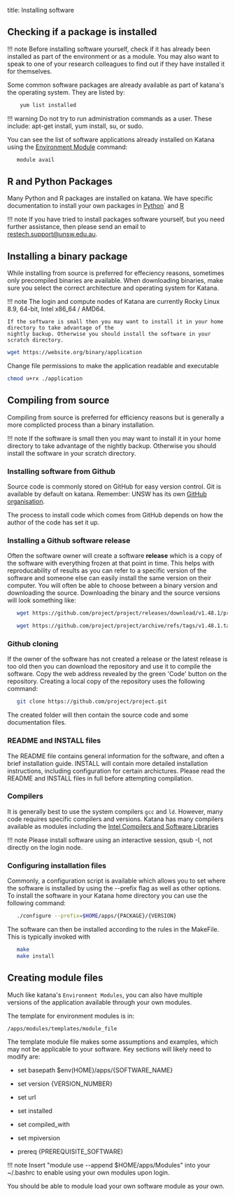 title: Installing software


## Checking if a package is installed

!!! note
    Before installing software yourself, check if it has already been installed as part of the environment or as a module. You may also want to
	speak to one of your research colleagues to find out if they have installed it for themselves.

Some common software packages are already available as part of katana's the operating system. They are listed by: 

``` bash 
    yum list installed
```

!!! warning
    Do not try to run administration commands as a user. These include: apt-get install, yum install, su, or sudo. 

You can see the list of software applications already installed on Katana using the [Environment Module](./environment_modules) command:

``` bash 
   module avail
```

## R and Python Packages

Many Python and R packages are installed on katana. We have specific documentation to install your own packages in [Python](./python#pip3---the-python-package-manager-the-package-installer-for-python)`
and [R](./r#installing-libraries)

!!! note
    If you have tried to install packages software yourself, but you need further assistance, then please send an email to [restech.support@unsw.edu.au](mailto:restech.support@unsw.edu.au).
    
## Installing a binary package

While installing from source is preferred for effeciency reasons, sometimes
only precompiled binaries are available. When downloading binaries, make sure you select the
correct architecture and operating system for Katana.

!!! note
    The login and compute nodes of Katana are currently Rocky Linux 8.9, 64-bit, Intel x86_64 / AMD64.
	
    If the software is small then you may want to install it in your home directory to take advantage of the
	nightly backup. Otherwise you should install the software in your scratch directory.


``` bash
wget https://website.org/binary/application  
```

Change file permissions to make the application readable and executable
   
``` bash
chmod u+rx ./application
```

## Compiling from source

Compiling from source is preferred for efficiency reasons but is generally a more complicted process than a binary installation. 

!!! note
    If the software is small then you may want to install it in your home directory to take advantage of the nightly backup.
	Otherwise you should install the software in your scratch directory.


### Installing software from Github

Source code is commonly stored on GitHub for easy version control. Git is available by default on katana. Remember: UNSW has its own [GitHub organisation](../using_katana/github).

The process to install code which comes from GitHub depends on how the author of the code has set it up. 

### Installing a Github software release

Often the software owner will create a software __release__  which is a copy of the software with everything frozen at that point in time. This helps with reproducability of results
as you can refer to a specific version of the software and someone else can easily install the same version on their computer. You will often be able to choose between a
binary version and downloading the source. Downloading the binary and the source versions will look something like:

``` bash
   wget https://github.com/project/project/releases/download/v1.48.1/project.linux_8.zip
```

``` bash
   wget https://github.com/project/project/archive/refs/tags/v1.48.1.tar.gz
```

### Github cloning

If the owner of the software has not created a release or the latest release is too old then you can download the repository and use it to compile the software.
Copy the web address revealed by the green 'Code' button on the repository. Creating a local copy of the repository uses the following command:

``` bash
   git clone https://github.com/project/project.git
```

The created folder will then contain the source code and some documentation files.

### README and INSTALL files

The README file contains general information for the software, and often a brief installation guide. INSTALL will contain more detailed installation instructions, including configuration for 
certain archictures. Please read the README and INSTALL files in full before attempting compilation.

### Compilers 

It is generally best to use the system compilers `gcc` and `ld`. However, many code requires specific compilers and versions. Katana has many compilers available as modules 
including the [Intel Compilers and Software Libraries](./intel_compilers_and_libraries)

!!! note 
    Please install software using an interactive session, qsub -I, not directly on the login node. 

### Configuring installation files

Commonly, a configuration script is available which allows you to set where the software is installed by using the --prefix flag as well as other options. To install
the software in your Katana home directory you can use the following command:

``` bash
   ./configure --prefix=$HOME/apps/{PACKAGE}/{VERSION}
```

The software can then be installed according to the rules in the MakeFile. This
is typically invoked with

``` bash
   make
   make install
```

## Creating module files

Much like katana's `Environment Modules`, you can also have multiple versions
of the application available through your own modules.

The template for environment modules is in:

``` bash
/apps/modules/templates/module_file
```

The template module file makes some assumptions and examples, which may not be applicable to your software.
Key sections will likely need to modify are:

 
   * set      basepath          $env(HOME)/apps/{SOFTWARE_NAME}
   * set      version           {VERSION_NUMBER}        

   * set      url
   * set      installed

   * set      compiled_with
   * set      mpiversion

   * prereq     {PREREQUISITE_SOFTWARE)


!!! note
    Insert "module use --append $HOME/apps/Modules" into your ~/.bashrc to enable using your own modules upon login. 

You should be able to module load your own software module as your own.
